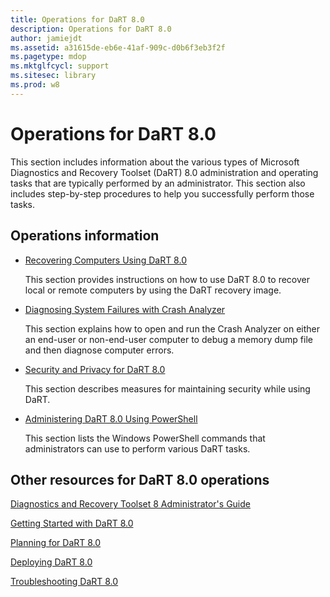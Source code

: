 ```yaml
---
title: Operations for DaRT 8.0
description: Operations for DaRT 8.0
author: jamiejdt
ms.assetid: a31615de-eb6e-41af-909c-d0b6f3eb3f2f
ms.pagetype: mdop
ms.mktglfcycl: support
ms.sitesec: library
ms.prod: w8
---
```



# Operations for DaRT 8.0


This section includes information about the various types of Microsoft Diagnostics and Recovery Toolset (DaRT) 8.0 administration and operating tasks that are typically performed by an administrator. This section also includes step-by-step procedures to help you successfully perform those tasks.

## Operations information


-   [Recovering Computers Using DaRT 8.0](recovering-computers-using-dart-80-dart-8.md)

    This section provides instructions on how to use DaRT 8.0 to recover local or remote computers by using the DaRT recovery image.

-   [Diagnosing System Failures with Crash Analyzer](diagnosing-system-failures-with-crash-analyzer--dart-8.md)

    This section explains how to open and run the Crash Analyzer on either an end-user or non-end-user computer to debug a memory dump file and then diagnose computer errors.

-   [Security and Privacy for DaRT 8.0](security-and-privacy-for-dart-80-dart-8.md)

    This section describes measures for maintaining security while using DaRT.

-   [Administering DaRT 8.0 Using PowerShell](administering-dart-80-using-powershell-dart-8.md)

    This section lists the Windows PowerShell commands that administrators can use to perform various DaRT tasks.

## Other resources for DaRT 8.0 operations


[Diagnostics and Recovery Toolset 8 Administrator's Guide](index.md)

[Getting Started with DaRT 8.0](getting-started-with-dart-80-dart-8.md)

[Planning for DaRT 8.0](planning-for-dart-80-dart-8.md)

[Deploying DaRT 8.0](deploying-dart-80-dart-8.md)

[Troubleshooting DaRT 8.0](troubleshooting-dart-80-dart-8.md)

 

 





